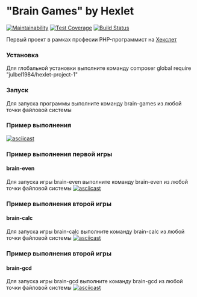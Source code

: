 # "Brain Games" by Hexlet

[![Maintainability](https://api.codeclimate.com/v1/badges/21fd494612748365e8aa/maintainability)](https://codeclimate.com/github/julbel1984/project-lvl1-s408/maintainability)
[![Test Coverage](https://api.codeclimate.com/v1/badges/21fd494612748365e8aa/test_coverage)](https://codeclimate.com/github/julbel1984/project-lvl1-s408/test_coverage)
[![Build Status](https://travis-ci.org/julbel1984/project-lvl1-s408.svg?branch=master)](https://travis-ci.org/julbel1984/project-lvl1-s408)

Первый проект в рамках професии PHP-программист на [Хекслет](https://ru.hexlet.io/professions/php)

### Установка

Для глобальной установки выполните команду composer global require "julbel1984/hexlet-project-1"


### Запуск

Для запуска программы выполните команду brain-games из любой точки файловой системы

### Пример выполнения

[![asciicast](https://asciinema.org/a/220125.svg)](https://asciinema.org/a/220125)

### Пример выполнения первой игры
#### brain-even
Для запуска игры brain-even выполните команду brain-even из любой точки файловой системы
[![asciicast](https://asciinema.org/a/wqx6r0VfrDLcjqjzUewmsqw0E.svg)](https://asciinema.org/a/wqx6r0VfrDLcjqjzUewmsqw0E)

### Пример выполнения второй игры
#### brain-calc
Для запуска игры brain-calc выполните команду brain-calc из любой точки файловой системы
[![asciicast](https://asciinema.org/a/9fKTzTfivvwXwLcG1TwsZFZ8K.svg)](https://asciinema.org/a/9fKTzTfivvwXwLcG1TwsZFZ8K)

### Пример выполнения второй игры
#### brain-gcd
Для запуска игры brain-gcd выполните команду brain-gcd из любой точки файловой системы
[![asciicast](https://asciinema.org/a/odDW8LcsMGKv4fWGno0Eddacb.svg)](https://asciinema.org/a/odDW8LcsMGKv4fWGno0Eddacb)